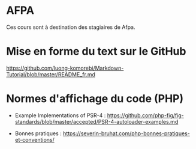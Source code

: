 # AFPA

Ces cours sont à destination des stagiaires de Afpa.

# Mise en forme du text sur le GitHub
https://github.com/luong-komorebi/Markdown-Tutorial/blob/master/README_fr.md

# Normes d'affichage du code (PHP)
- Example Implementations of PSR-4 : 
https://github.com/php-fig/fig-standards/blob/master/accepted/PSR-4-autoloader-examples.md

- Bonnes pratiques : 
https://severin-bruhat.com/php-bonnes-pratiques-et-conventions/
